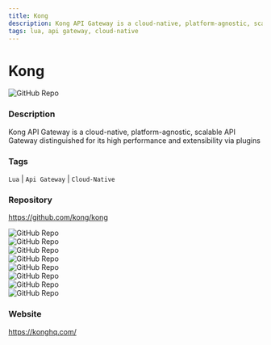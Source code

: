 ```yaml
---
title: Kong
description: Kong API Gateway is a cloud-native, platform-agnostic, scalable API Gateway distinguished for its high performance and extensibility via plugins
tags: lua, api gateway, cloud-native
---
```

        

# Kong

![GitHub Repo](https://img.shields.io/static/v1?label=category&message=opensource&color=green)

### Description

Kong API Gateway is a cloud-native, platform-agnostic, scalable API Gateway distinguished for its high performance and extensibility via plugins

### Tags

`Lua` | `Api Gateway` | `Cloud-Native`

### Repository

https://github.com/kong/kong

![GitHub Repo](https://img.shields.io/github/stars/kong/kong?style=social)<br />![GitHub Repo](https://img.shields.io/github/forks/kong/kong?style=social)<br />![GitHub Repo](https://img.shields.io/github/v/tag/kong/kong?style=social)<br />![GitHub Repo](https://img.shields.io/github/contributors/kong/kong)<br />![GitHub Repo](https://img.shields.io/github/issues-pr/kong/kong)<br />![GitHub Repo](https://img.shields.io/github/issues/kong/kong)<br />![GitHub Repo](https://img.shields.io/github/license/kong/kong)<br />![GitHub Repo](https://img.shields.io/github/last-commit/kong/kong)<br />

### Website

https://konghq.com/